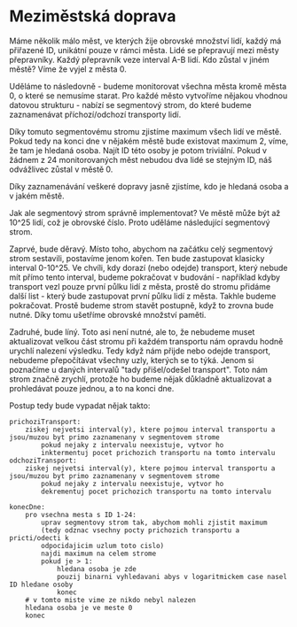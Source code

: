 # Meziměstská doprava

Máme několik málo měst, ve kterých žije obrovské množství lidí, každý má přiřazené ID, unikátní pouze v rámci města. Lidé se přepravují mezi městy přepravníky. Každý přepravník veze interval A-B lidí. Kdo zůstal v jiném městě? Víme že vyjel z města 0.

Uděláme to následovně - budeme monitorovat všechna města kromě města 0, o které se nemusíme starat. Pro každé město vytvoříme nějakou vhodnou datovou strukturu - nabízí se segmentový strom, do které budeme zaznamenávat příchozí/odchozí transporty lidí.

Díky tomuto segmentovému stromu zjistíme maximum všech lidí ve městě. Pokud tedy na konci dne v nějakém městě bude existovat maximum 2, víme, že tam je hledaná osoba. Najít ID této osoby je potom triviální. Pokud v žádnem z 24 monitorovaných měst nebudou dva lidé se stejným ID, náš odvážlivec zůstal v městě 0.

Díky zaznamenávání veškeré dopravy jasně zjistíme, kdo je hledaná osoba a v jakém městě.

Jak ale segmentový strom správně implementovat? Ve městě může být až 10^25 lidí, což je obrovské číslo. Proto uděláme následující segmentový strom.

Zaprvé, bude děravý. Místo toho, abychom na začátku celý segmentový strom sestavili, postavíme jenom kořen. Ten bude zastupovat klasicky interval 0-10^25. Ve chvíli, kdy dorazí (nebo odejde) transport, který nebude mít přímo tento interval, budeme pokračovat v budování - například kdyby transport vezl pouze první půlku lidí z města, prostě do stromu přidáme další list - který bude zastupovat první půlku lidí z města. Takhle budeme pokračovat. Prostě budeme strom stavět postupně, když to zrovna bude nutné. Díky tomu ušetříme obrovské množství paměti.

Zadruhé, bude líný. Toto asi není nutné, ale to, že nebudeme muset aktualizovat velkou část stromu při každém transportu nám opravdu hodně urychlí nalezení výsledku. Tedy když nám přijde nebo odejde transport, nebudeme přepočítávat všechny uzly, kterých se to týká. Jenom si poznačíme u daných intervalů "tady přišel/odešel transport". Toto nám strom značně zrychlí, protože ho budeme nějak důkladně aktualizovat a prohledávat pouze jednou, a to na konci dne.

Postup tedy bude vypadat nějak takto:

```
prichoziTransport:
    ziskej nejvetsi interval(y), ktere pojmou interval transportu a jsou/muzou byt primo zaznamenany v segmentovem strome
        pokud nejaky z intervalu neexistuje, vytvor ho
        inktermentuj pocet prichozich transportu na tomto intervalu
odchoziTransport:
    ziskej nejvetsi interval(y), ktere pojmou interval transportu a jsou/muzou byt primo zaznamenany v segmentovem strome
        pokud nejaky z intervalu neexistuje, vytvor ho
        dekrementuj pocet prichozich transportu na tomto intervalu

konecDne:
    pro vsechna mesta s ID 1-24:
        uprav segmentovy strom tak, abychom mohli zjistit maximum
        (tedy odznac vsechny pocty prichozich transportu a pricti/odecti k
        odpocidajicim uzlum toto cislo)
        najdi maximum na celem strome
        pokud je > 1:
            hledana osoba je zde
            pouzij binarni vyhledavani abys v logaritmickem case nasel ID hledane osoby
            konec
    # v tomto miste vime ze nikdo nebyl nalezen
    hledana osoba je ve meste 0
    konec
```

